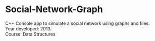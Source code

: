 # Social-Network-Graph
C++ Console app to simulate a social network using graphs and files.<br/>
Year developed: 2013. </br>
Course: Data Structures </br>
